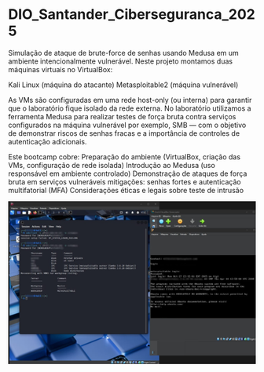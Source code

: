 # DIO_Santander_Ciberseguranca_2025

Simulação de ataque de brute-force de senhas usando Medusa em um ambiente intencionalmente vulnerável.
Neste projeto montamos duas máquinas virtuais no VirtualBox:

Kali Linux (máquina do atacante)
Metasploitable2 (máquina vulnerável)

As VMs são configuradas em uma rede host-only (ou interna) para garantir que o laboratório fique isolado da rede externa. No laboratório utilizamos a ferramenta Medusa para realizar testes de força bruta contra serviços configurados na máquina vulnerável
por exemplo, SMB — com o objetivo de demonstrar riscos de senhas fracas e a importância de controles de autenticação adicionais.

Este bootcamp cobre:
Preparação do ambiente (VirtualBox, criação das VMs, configuração de rede isolada)
Introdução ao Medusa (uso responsável em ambiente controlado)
Demonstração de ataques de força bruta em serviços vulneráveis
mitigações: senhas fortes e autenticação multifatorial (MFA) 
Considerações éticas e legais sobre teste de intrusão

![image alt](https://github.com/JoaoDEVLOPE/DIO_Santander_Ciberseguran-a_2025/blob/921ffb57512750079eaa979cf3b84674c03542f7/Dio.jpeg)
